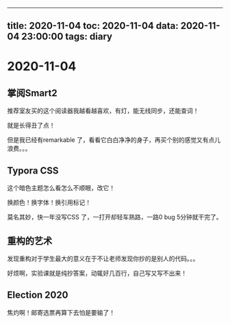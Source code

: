 
---
title: 2020-11-04
toc: 2020-11-04
data: 2020-11-04 23:00:00
tags: diary
---


# 2020-11-04

## 掌阅Smart2

推荐室友买的这个阅读器我越看越喜欢，有灯，能无线同步，还能查词！

就是长得丑了点！

但是我已经有remarkable 了，看看它白白净净的身子，再买个别的感觉又有点儿浪费。。。



## Typora CSS

这个暗色主题怎么看怎么不顺眼，改它！

换颜色！换字体！换引用标记！

莫名其妙，快一年没写CSS 了，一打开却轻车熟路，一路0 bug 5分钟就干完了。

## 重构的艺术

发现重构对于学生最大的意义在于不让老师发现你抄的是别人的代码。。。

好烦啊，实验课就是纯抄答案，动辄好几百行，自己写又写不出来！

## Election 2020

焦灼啊！邮寄选票再算下去怕是要输了！

